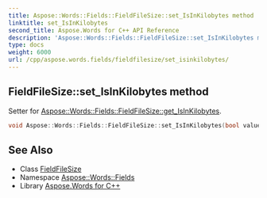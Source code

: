 ```yaml
---
title: Aspose::Words::Fields::FieldFileSize::set_IsInKilobytes method
linktitle: set_IsInKilobytes
second_title: Aspose.Words for C++ API Reference
description: 'Aspose::Words::Fields::FieldFileSize::set_IsInKilobytes method. Setter for Aspose::Words::Fields::FieldFileSize::get_IsInKilobytes in C++.'
type: docs
weight: 6000
url: /cpp/aspose.words.fields/fieldfilesize/set_isinkilobytes/
---
```

## FieldFileSize::set_IsInKilobytes method


Setter for [Aspose::Words::Fields::FieldFileSize::get_IsInKilobytes](../get_isinkilobytes/).

```cpp
void Aspose::Words::Fields::FieldFileSize::set_IsInKilobytes(bool value)
```

## See Also

* Class [FieldFileSize](../)
* Namespace [Aspose::Words::Fields](../../)
* Library [Aspose.Words for C++](../../../)
